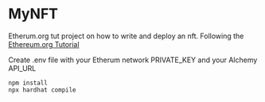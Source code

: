 # MyNFT
Etherum.org tut project on how to write and deploy an nft.
Following the [Ethereum.org Tutorial](https://ethereum.org/en/developers/tutorials/how-to-write-and-deploy-an-nft/)

Create .env file with your Etherum network PRIVATE_KEY and your Alchemy API_URL
```
npm install
npx hardhat compile
```
